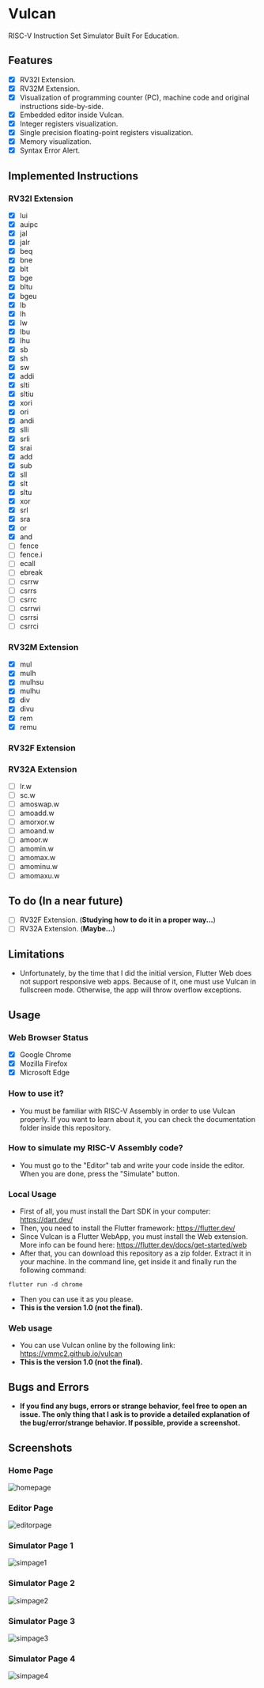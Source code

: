 # Vulcan
RISC-V Instruction Set Simulator Built For Education.

## Features
- [x] RV32I Extension.
- [x] RV32M Extension.
- [x] Visualization of programming counter (PC), machine code and original instructions side-by-side.
- [x] Embedded editor inside Vulcan.
- [x] Integer registers visualization.
- [x] Single precision floating-point registers visualization.
- [x] Memory visualization.
- [x] Syntax Error Alert.

## Implemented Instructions
### RV32I Extension
- [x] lui
- [x] auipc
- [x] jal
- [x] jalr
- [x] beq
- [x] bne
- [x] blt
- [x] bge
- [x] bltu
- [x] bgeu
- [x] lb
- [x] lh
- [x] lw
- [x] lbu
- [x] lhu
- [x] sb
- [x] sh
- [x] sw
- [x] addi
- [x] slti
- [x] sltiu
- [x] xori
- [x] ori
- [x] andi
- [x] slli
- [x] srli
- [x] srai
- [x] add
- [x] sub
- [x] sll
- [x] slt
- [x] sltu
- [x] xor
- [x] srl
- [x] sra
- [x] or
- [x] and
- [ ] fence
- [ ] fence.i
- [ ] ecall
- [ ] ebreak
- [ ] csrrw
- [ ] csrrs
- [ ] csrrc
- [ ] csrrwi
- [ ] csrrsi
- [ ] csrrci

### RV32M Extension
- [x] mul
- [x] mulh
- [x] mulhsu
- [x] mulhu
- [x] div
- [x] divu
- [x] rem
- [x] remu

### RV32F Extension

### RV32A Extension
- [ ] lr.w
- [ ] sc.w
- [ ] amoswap.w
- [ ] amoadd.w
- [ ] amorxor.w
- [ ] amoand.w
- [ ] amoor.w
- [ ] amomin.w
- [ ] amomax.w
- [ ] amominu.w
- [ ] amomaxu.w

## To do (In a near future)
- [ ] RV32F Extension. (__Studying how to do it in a proper way...__)
- [ ] RV32A Extension. (__Maybe...__)

## Limitations
* Unfortunately, by the time that I did the initial version, Flutter Web does not support responsive web apps. Because of it, one must use Vulcan in fullscreen mode. Otherwise, the app will throw overflow exceptions.

## Usage
### Web Browser Status
- [x] Google Chrome
- [x] Mozilla Firefox
- [x] Microsoft Edge

### How to use it?
* You must be familiar with RISC-V Assembly in order to use Vulcan properly. If you want to learn about it, you can check the documentation folder inside this repository.

### How to simulate my RISC-V Assembly code?
* You must go to the "Editor" tab and write your code inside the editor. When you are done, press the "Simulate" button.

### Local Usage
* First of all, you must install the Dart SDK in your computer: https://dart.dev/
* Then, you need to install the Flutter framework: https://flutter.dev/
* Since Vulcan is a Flutter WebApp, you must install the Web extension. More info can be found here: https://flutter.dev/docs/get-started/web
* After that, you can download this repository as a zip folder. Extract it in your machine. In the command line, get inside it and finally run the following command:
```
flutter run -d chrome
```
* Then you can use it as you please.
* __This is the version 1.0 (not the final).__

### Web usage
* You can use Vulcan online by the following link: https://vmmc2.github.io/vulcan
* __This is the version 1.0 (not the final).__

## Bugs and Errors
* __If you find any bugs, errors or strange behavior, feel free to open an issue. The only thing that I ask is to provide a detailed explanation of the bug/error/strange behavior. If possible, provide a screenshot.__

## Screenshots
### Home Page
![[homepage](https://http://riscv.org/)](vulcan_homepage.png)
### Editor Page
![[editorpage](https://http://riscv.org/)](vulcan_editorpage.png)
### Simulator Page 1
![[simpage1](https://http://riscv.org/)](vulcan_simulatorpage1.png)
### Simulator Page 2
![[simpage2](https://http://riscv.org/)](vulcan_simulatorpage2.png)
### Simulator Page 3
![[simpage3](https://http://riscv.org/)](vulcan_simulatorpage3.png)
### Simulator Page 4
![[simpage4](https://http://riscv.org/)](vulcan_simulatorpage4.png)
